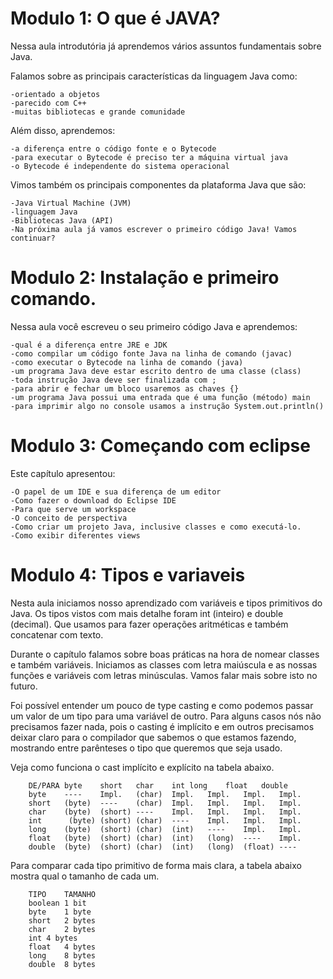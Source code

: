 # Modulo 1: O que é JAVA?

Nessa aula introdutória já aprendemos vários assuntos fundamentais sobre Java.

Falamos sobre as principais características da linguagem Java como:

    -orientado a objetos
    -parecido com C++
    -muitas bibliotecas e grande comunidade

Além disso, aprendemos:

    -a diferença entre o código fonte e o Bytecode
    -para executar o Bytecode é preciso ter a máquina virtual java
    -o Bytecode é independente do sistema operacional
  
Vimos também os principais componentes da plataforma Java que são:

    -Java Virtual Machine (JVM)
    -linguagem Java
    -Bibliotecas Java (API)
    -Na próxima aula já vamos escrever o primeiro código Java! Vamos continuar?

# Modulo 2: Instalação e primeiro comando.

Nessa aula você escreveu o seu primeiro código Java e aprendemos:

    -qual é a diferença entre JRE e JDK
    -como compilar um código fonte Java na linha de comando (javac)
    -como executar o Bytecode na linha de comando (java)
    -um programa Java deve estar escrito dentro de uma classe (class)
    -toda instrução Java deve ser finalizada com ;
    -para abrir e fechar um bloco usaremos as chaves {}
    -um programa Java possui uma entrada que é uma função (método) main
    -para imprimir algo no console usamos a instrução System.out.println()
    
# Modulo 3: Começando com eclipse


Este capítulo apresentou:

    -O papel de um IDE e sua diferença de um editor
    -Como fazer o download do Eclipse IDE
    -Para que serve um workspace
    -O conceito de perspectiva
    -Como criar um projeto Java, inclusive classes e como executá-lo.
    -Como exibir diferentes views

# Modulo 4: Tipos e variaveis

Nesta aula iniciamos nosso aprendizado com variáveis e tipos primitivos do Java. Os tipos vistos com mais detalhe foram int (inteiro) e double (decimal). Que usamos para fazer operações aritméticas e também concatenar com texto.

Durante o capítulo falamos sobre boas práticas na hora de nomear classes e também variáveis. Iniciamos as classes com letra maiúscula e as nossas funções e variáveis com letras minúsculas. Vamos falar mais sobre isto no futuro.

Foi possível entender um pouco de type casting e como podemos passar um valor de um tipo para uma variável de outro. Para alguns casos nós não precisamos fazer nada, pois o casting é implícito e em outros precisamos deixar claro para o compilador que sabemos o que estamos fazendo, mostrando entre parênteses o tipo que queremos que seja usado.

Veja como funciona o cast implícito e explícito na tabela abaixo.

        DE/PARA	byte	short	char	int	long	float	double
        byte	----	Impl.	(char)	Impl.	Impl.	Impl.	Impl.
        short	(byte)	----	(char)	Impl.	Impl.	Impl.	Impl.
        char	(byte)	(short)	----	Impl.	Impl.	Impl.	Impl.
        int	     (byte)	(short)	(char)	----	Impl.	Impl.	Impl.
        long	(byte)	(short)	(char)	(int)	----	Impl.	Impl.
        float	(byte)	(short)	(char)	(int)	(long)	----	Impl.
        double	(byte)	(short)	(char)	(int)	(long)	(float)	----
        
Para comparar cada tipo primitivo de forma mais clara, a tabela abaixo mostra qual o tamanho de cada um.

        TIPO	TAMANHO
        boolean	1 bit
        byte	1 byte
        short	2 bytes
        char	2 bytes
        int	4 bytes
        float	4 bytes
        long	8 bytes
        double	8 bytes
